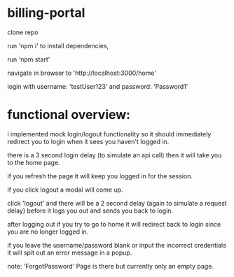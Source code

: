 # billing-portal

clone repo

run 'npm i' to install dependencies, 

run 'npm start' 

navigate in browser to 'http://localhost:3000/home'

login with username: 'testUser123' and password: 'Password1'

# functional overview:

i implemented mock login/logout functionality so it should immediately redirect you to login when it sees you haven't logged in.

there is a 3 second login delay (to simulate an api call) then it will take you to the home page. 

if you refresh the page it will keep you logged in for the session. 

if you click logout a modal will come up. 

click 'logout' and there will be a 2 second delay (again to simulate a request delay) before it logs you out and sends you back to login. 

after logging out if you try to go to home it will redirect back to login since you are no longer logged in. 

if you leave the username/password blank or input the incorrect credentials it will spit out an error message in a popup.

note: 'ForgotPassword' Page is there but currently only an empty page.
